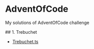 # AdventOfCode
My solutions of AdventOfCode challenge

## 1. Trebuchet
- [Trebuchet.ts](https://github.com/tomkorec/AdventOfCode/blob/main/2023/src/tasks/01/Trebuchet.ts)
